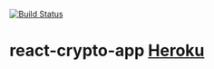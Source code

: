 [![Build Status](https://travis-ci.org/deVolpe/react-crypto-app.svg?branch=master)](https://travis-ci.org/deVolpe/react-crypto-app)

# react-crypto-app [Heroku](https://cryptos-app.herokuapp.com/)
